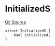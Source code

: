 # InitializedS
[Git Source](https://github.com/thrackle-io/tron/blob/8f8cd9f0e8cf797290e5a764c49efd646c572381/src/client/token/handler/diamond/RuleStorage.sol)


```solidity
struct InitializedS {
    bool initialized;
}
```

